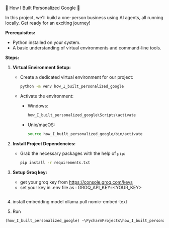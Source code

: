 
🏢 How I Built Personalized Google 🏢

In this project, we'll build a one-person business using AI agents, all running locally. Get ready for an exciting journey!

**Prerequisites:**

* Python installed on your system.
* A basic understanding of virtual environments and command-line tools.

**Steps:**

1. **Virtual Environment Setup:**

   - Create a dedicated virtual environment for our project:
   
     ```bash
     python -m venv how_I_built_personalized_google 
     ```

   - Activate the environment:
   
     * Windows:
        ```bash
        how_I_built_personalized_google\Scripts\activate
        ```
     * Unix/macOS:
        ```bash
        source how_I_built_personalized_google/bin/activate
        ```

2. **Install Project Dependencies:**

   - Grab the necessary packages with the help of `pip`:
   
     ```bash
     pip install -r requirements.txt
     ```

3. **Setup Groq key:**

   - get your groq key from https://console.groq.com/keys
   - set your key in .env file as : GROQ_API_KEY=<YOUR_KEY>
    ```
   
4. install embedding model
    ollama pull nomic-embed-text

4. Run 
```python
(how_I_built_personalized_google) ~\PycharmProjects\how_I_built_personalized_google>python -m streamlit run main.py
```




